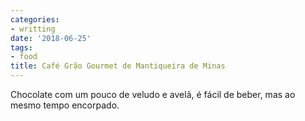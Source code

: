 ```yaml
---
categories:
- writting
date: '2018-06-25'
tags:
- food
title: Café Grão Gourmet de Mantiqueira de Minas
---
```


Chocolate com um pouco de veludo e avelã, é fácil de beber, mas ao mesmo tempo encorpado.

